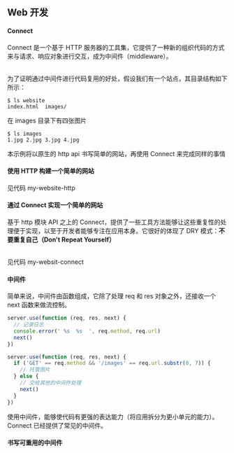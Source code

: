 ## Web 开发

#### Connect

Connect 是一个基于 HTTP 服务器的工具集，它提供了一种新的组织代码的方式来与请求、响应对象进行交互，成为中间件（middleware）。

<br>
为了证明通过中间件进行代码复用的好处，假设我们有一个站点，其目录结构如下所示：

```shell
$ ls website
index.html  images/
```

在 images 目录下有四张图片

```shell
$ ls images
1.jpg 2.jpg 3.jpg 4.jpg
```

本示例将以原生的 http api 书写简单的网站，再使用 Connect 来完成同样的事情

#### 使用 HTTP 构建一个简单的网站

见代码 my-website-http

#### 通过 Connect 实现一个简单的网站

基于 http 模块 API 之上的 Connect，提供了一些工具方法能够让这些重复性的处理便于实现，以至于开发者能够专注在应用本身。它很好的体现了 DRY 模式：**不要重复自己（Don't Repeat Yourself）**

<br>
见代码 my-websit-connect

#### 中间件

简单来说，中间件由函数组成，它除了处理 req 和 res 对象之外，还接收一个 next 函数来做流控制。
<br>
```js
server.use(function (req, res, next) {
  // 记录日志
  console.error(' %s  %s  ', req.method, req.url)
  next()
})

server.use(function (req, res, next) {
  if ('GET' == req.method && '/images' == req.url.substr(0, 7)) {
    // 托管图片
  } else {
    // 交给其他的中间件处理
    next()
  }
})
```

使用中间件，能够使代码有更强的表达能力（将应用拆分为更小单元的能力）。
<br>
Connect 已经提供了常见的中间件。


#### 书写可重用的中间件

